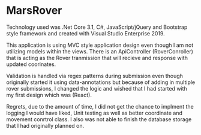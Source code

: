 # MarsRover

Technology used was .Net Core 3.1, C#, JavaScript/jQuery and Bootstrap style framework and created with Visual Studio Enterprise 2019.

This application is using MVC style application design even though I am not utilizing models within the views. There is an ApiController (RoverConroller) that is acting as the Rover tranmission that will recieve and response with updated coorinates.

Validation is handled via regex patterns during submission even though originally started it using data-annotations but because of adding in multiple rover submissions, I changed the logic and wished that I had started with my first design which was (React).

Regrets, due to the amount of time, I did not get the chance to implment the logging I would have liked, Unit testing as well as better coordinate and movement conrtrol class. I also was not able to finish the database storage that I had originally planned on. 
